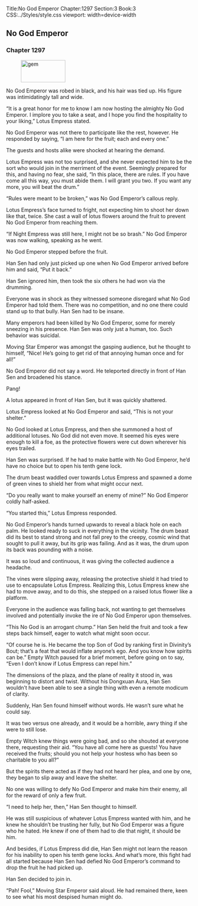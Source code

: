 Title:No God Emperor 
Chapter:1297 
Section:3 
Book:3 
CSS:../Styles/style.css 
viewport: width=device-width
  
## No God Emperor
### Chapter 1297 
<figure>
	<img src="../Images/gem.gif" alt="gem" id="gem" width="120" height="60" />
</figure>
  

  
  No God Emperor was robed in black, and his hair was tied up. His figure was intimidatingly tall and wide.

“It is a great honor for me to know I am now hosting the almighty No God Emperor. I implore you to take a seat, and I hope you find the hospitality to your liking,” Lotus Empress stated.

No God Emperor was not there to participate like the rest, however. He responded by saying, “I am here for the fruit; each and every one.”

The guests and hosts alike were shocked at hearing the demand.

Lotus Empress was not too surprised, and she never expected him to be the sort who would join in the merriment of the event. Seemingly prepared for this, and having no fear, she said, “In this place, there are rules. If you have come all this way, you must abide them. I will grant you two. If you want any more, you will beat the drum.”

“Rules were meant to be broken,” was No God Emperor’s callous reply.

Lotus Empress’s face turned to fright, not expecting him to shoot her down like that, twice. She cast a wall of lotus flowers around the fruit to prevent No God Emperor from reaching them.

“If Night Empress was still here, I might not be so brash.” No God Emperor was now walking, speaking as he went.

No God Emperor stepped before the fruit.

Han Sen had only just picked up one when No God Emperor arrived before him and said, “Put it back.”

Han Sen ignored him, then took the six others he had won via the drumming.

Everyone was in shock as they witnessed someone disregard what No God Emperor had told them. There was no competition, and no one there could stand up to that bully. Han Sen had to be insane.

Many emperors had been killed by No God Emperor, some for merely sneezing in his presence. Han Sen was only just a human, too. Such behavior was suicidal.

Moving Star Emperor was amongst the gasping audience, but he thought to himself, “Nice! He’s going to get rid of that annoying human once and for all!”

No God Emperor did not say a word. He teleported directly in front of Han Sen and broadened his stance.

Pang!

A lotus appeared in front of Han Sen, but it was quickly shattered.

Lotus Empress looked at No God Emperor and said, “This is not your shelter.”

No God looked at Lotus Empress, and then she summoned a host of additional lotuses. No God did not even move. It seemed his eyes were enough to kill a foe, as the protective flowers were cut down wherever his eyes trailed.

Han Sen was surprised. If he had to make battle with No God Emperor, he’d have no choice but to open his tenth gene lock.

The drum beast waddled over towards Lotus Empress and spawned a dome of green vines to shield her from what might occur next.

“Do you really want to make yourself an enemy of mine?” No God Emperor coldly half-asked.

“You started this,” Lotus Empress responded.

No God Emperor’s hands turned upwards to reveal a black hole on each palm. He looked ready to suck in everything in the vicinity. The drum beast did its best to stand strong and not fall prey to the creepy, cosmic wind that sought to pull it away, but its grip was failing. And as it was, the drum upon its back was pounding with a noise.

It was so loud and continuous, it was giving the collected audience a headache.

The vines were slipping away, releasing the protective shield it had tried to use to encapsulate Lotus Empress. Realizing this, Lotus Empress knew she had to move away, and to do this, she stepped on a raised lotus flower like a platform.

Everyone in the audience was falling back, not wanting to get themselves involved and potentially invoke the ire of No God Emperor upon themselves.

“This No God is an arrogant chump.” Han Sen held the fruit and took a few steps back himself, eager to watch what might soon occur.

“Of course he is. He became the top Son of God by ranking first in Divinity’s Bout; that’s a feat that would inflate anyone’s ego. And you know how spirits can be.” Empty Witch paused for a brief moment, before going on to say, “Even I don’t know if Lotus Empress can repel him.”

The dimensions of the plaza, and the plane of reality it stood in, was beginning to distort and twist. Without his Dongxuan Aura, Han Sen wouldn’t have been able to see a single thing with even a remote modicum of clarity.

Suddenly, Han Sen found himself without words. He wasn’t sure what he could say.

It was two versus one already, and it would be a horrible, awry thing if she were to still lose.

Empty Witch knew things were going bad, and so she shouted at everyone there, requesting their aid. “You have all come here as guests! You have received the fruits; should you not help your hostess who has been so charitable to you all?”

But the spirits there acted as if they had not heard her plea, and one by one, they began to slip away and leave the shelter.

No one was willing to defy No God Emperor and make him their enemy, all for the reward of only a few fruit.

“I need to help her, then,” Han Sen thought to himself.

He was still suspicious of whatever Lotus Empress wanted with him, and he knew he shouldn’t be trusting her fully, but No God Emperor was a figure who he hated. He knew if one of them had to die that night, it should be him.

And besides, if Lotus Empress did die, Han Sen might not learn the reason for his inability to open his tenth gene locks. And what’s more, this fight had all started because Han Sen had defied No God Emperor’s command to drop the fruit he had picked up.

Han Sen decided to join in.

“Pah! Fool,” Moving Star Emperor said aloud. He had remained there, keen to see what his most despised human might do.
